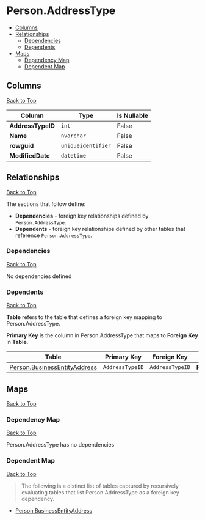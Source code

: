 # Person.AddressType

* [Columns](#columns)
* [Relationships](#relationships)
    * [Dependencies](#dependencies)
    * [Dependents](#dependents)
* [Maps](#maps)
    * [Dependency Map](#dependency-map)
    * [Dependent Map](#dependent-map)

## Columns
[Back to Top](#personaddresstype)

Column | Type | Is Nullable
-------|------|------------
**AddressTypeID** | `int` | False
**Name** | `nvarchar` | False
**rowguid** | `uniqueidentifier` | False
**ModifiedDate** | `datetime` | False

## Relationships
[Back to Top](#personaddresstype)


The sections that follow define:
* **Dependencies** - foreign key relationships defined by `Person.AddressType`.
* **Dependents** - foreign key relationships defined by other tables that reference `Person.AddressType`.

### Dependencies
[Back to Top](#personaddresstype)


No dependencies defined

### Dependents
[Back to Top](#personaddresstype)

**Table** refers to the table that defines a foreign key mapping to Person.AddressType.

**Primary Key** is the column in Person.AddressType that maps to **Foreign Key** in **Table**.

Table | Primary Key | Foreign Key | Foreign Key Name
------|-------------|-------------|-----------------
[Person.BusinessEntityAddress](./BusinessEntityAddress.md) | `AddressTypeID` | `AddressTypeID` | **FK_BusinessEntityAddress_AddressType_AddressTypeID**

## Maps
[Back to Top](#personaddresstype)

### Dependency Map
[Back to Top](#personaddresstype)

Person.AddressType has no dependencies

### Dependent Map
[Back to Top](#personaddresstype)

> The following is a distinct list of tables captured by recursively evaluating tables that list Person.AddressType as a foreign key dependency.

* [Person.BusinessEntityAddress](./BusinessEntityAddress.md)

